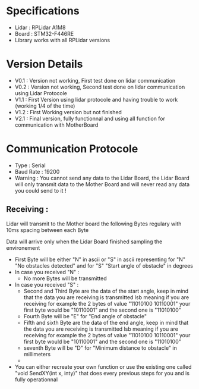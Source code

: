 # Specifications
- Lidar : RPLidar A1M8
- Board : STM32-F446RE
- Library works with all RPLidar versions

# Version Details
- V0.1 : Version not working, First test done on lidar communication
- V0.2 : Version not working, Second test done on lidar communication using Lidar Protocole
- V1.1 : First Version using lidar protocole and having trouble to work (working 1/4 of the time)
- V1.2 : First Working version but not finished
- V2.1 : Final version, fully functionnal and using all function for communication with MotherBoard

# Communication Protocole
- Type : Serial
- Baud Rate : 19200
- Warning : You cannot send any data to the Lidar Board, the Lidar Board will only transmit data to the Mother Board and will never read any data you could send to it !

## Receiving :
Lidar will transmit to the Mother board the following Bytes regulary with 10ms spacing between each Byte

Data will arrive only when the Lidar Board finished sampling the environement
- First Byte will be either "N" in ascii or "S" in ascii representing for "N" "No obstacles detected" and for "S" "Start angle of obstacle" in degrees
- In case you received "N" :
  * No more Bytes will be transmitted
- In case you received "S" :
  * Second and Third Byte are the data of the start angle, keep in mind that the data you are receiving is transmitted lsb meaning if you are receiving for example the 2 bytes of value "11010100 10110001" your first byte would be "10110001" and the second one is "11010100"
  * Fourth Byte will be "E" for "End angle of obstacle"
  * Fifth and sixth Byte are the data of the end angle, keep in mind that the data you are receiving is transmitted lsb meaning if you are receiving for example the 2 bytes of value "11010100 10110001" your first byte would be "10110001" and the second one is "11010100"
  * seventh Byte will be "D" for "Minimum distance to obstacle" in millimeters
  *
- You can either recreate your own function or use the existing one called "void SendXY(int x, inty)" that does every previous steps for you and is fully operationnal
